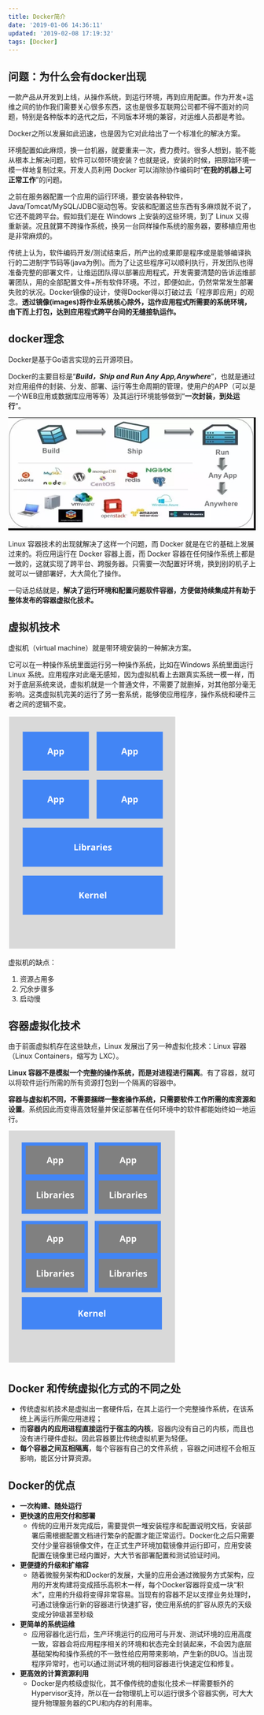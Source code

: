 ```yaml
---
title: Docker简介
date: '2019-01-06 14:36:11'
updated: '2019-02-08 17:19:32'
tags: [Docker]
---
```

## 问题：为什么会有docker出现

一款产品从开发到上线，从操作系统，到运行环境，再到应用配置。作为开发+运维之间的协作我们需要关心很多东西，这也是很多互联网公司都不得不面对的问题，特别是各种版本的迭代之后，不同版本环境的兼容，对运维人员都是考验。

Docker之所以发展如此迅速，也是因为它对此给出了一个标准化的解决方案。

环境配置如此麻烦，换一台机器，就要重来一次，费力费时。很多人想到，能不能从根本上解决问题，软件可以带环境安装？也就是说，安装的时候，把原始环境一模一样地复制过来。开发人员利用 Docker 可以消除协作编码时“**在我的机器上可正常工作**”的问题。

之前在服务器配置一个应用的运行环境，要安装各种软件，Java/Tomcat/MySQL/JDBC驱动包等。安装和配置这些东西有多麻烦就不说了，它还不能跨平台。假如我们是在 Windows 上安装的这些环境，到了 Linux 又得重新装。况且就算不跨操作系统，换另一台同样操作系统的服务器，要移植应用也是非常麻烦的。

传统上认为，软件编码开发/测试结束后，所产出的成果即是程序或是能够编译执行的二进制字节码等(java为例)。而为了让这些程序可以顺利执行，开发团队也得准备完整的部署文件，让维运团队得以部署应用程式，开发需要清楚的告诉运维部署团队，用的全部配置文件+所有软件环境。不过，即便如此，仍然常常发生部署失败的状况。Docker镜像的设计，使得Docker得以打破过去「程序即应用」的观念。**透过镜像(images)将作业系统核心除外，运作应用程式所需要的系统环境，由下而上打包，达到应用程式跨平台间的无缝接轨运作。**<!--more-->

## docker理念

Docker是基于Go语言实现的云开源项目。

Docker的主要目标是“***Build，Ship and Run Any App,Anywhere***”，也就是通过对应用组件的封装、分发、部署、运行等生命周期的管理，使用户的APP（可以是一个WEB应用或数据库应用等等）及其运行环境能够做到“**一次封装，到处运行**”。

![docker](../images/Docker简介/1.jpg) 

Linux 容器技术的出现就解决了这样一个问题，而 Docker 就是在它的基础上发展过来的。将应用运行在 Docker 容器上面，而 Docker 容器在任何操作系统上都是一致的，这就实现了跨平台、跨服务器。只需要一次配置好环境，换到别的机子上就可以一键部署好，大大简化了操作。

一句话总结就是，**解决了运行环境和配置问题软件容器，方便做持续集成并有助于整体发布的容器虚拟化技术。**

## 虚拟机技术

虚拟机（virtual machine）就是带环境安装的一种解决方案。

它可以在一种操作系统里面运行另一种操作系统，比如在Windows 系统里面运行Linux 系统。应用程序对此毫无感知，因为虚拟机看上去跟真实系统一模一样，而对于底层系统来说，虚拟机就是一个普通文件，不需要了就删掉，对其他部分毫无影响。这类虚拟机完美的运行了另一套系统，能够使应用程序，操作系统和硬件三者之间的逻辑不变。

![docker](../images/Docker简介/2.jpg) 

虚拟机的缺点：

1. 资源占用多
2. 冗余步骤多
3. 启动慢

## 容器虚拟化技术

由于前面虚拟机存在这些缺点，Linux 发展出了另一种虚拟化技术：Linux 容器（Linux Containers，缩写为 LXC）。

**Linux 容器不是模拟一个完整的操作系统，而是对进程进行隔离**。有了容器，就可以将软件运行所需的所有资源打包到一个隔离的容器中。

**容器与虚拟机不同，不需要捆绑一整套操作系统，只需要软件工作所需的库资源和设置**。系统因此而变得高效轻量并保证部署在任何环境中的软件都能始终如一地运行。

![docker](../images/Docker简介/3.jpg)



## Docker 和传统虚拟化方式的不同之处

* 传统虚拟机技术是虚拟出一套硬件后，在其上运行一个完整操作系统，在该系统上再运行所需应用进程；
* 而**容器内的应用进程直接运行于宿主的内核**，容器内没有自己的内核，而且也没有进行硬件虚拟。因此容器要比传统虚拟机更为轻便。
* **每个容器之间互相隔离**，每个容器有自己的文件系统 ，容器之间进程不会相互影响，能区分计算资源。

## Docker的优点

* <b>一次构建、随处运行</b>
* <b>更快速的应用交付和部署</b>
	* 传统的应用开发完成后，需要提供一堆安装程序和配置说明文档，安装部署后需根据配置文档进行繁杂的配置才能正常运行。Docker化之后只需要交付少量容器镜像文件，在正式生产环境加载镜像并运行即可，应用安装配置在镜像里已经内置好，大大节省部署配置和测试验证时间。
* <b>更便捷的升级和扩缩容</b>
	* 随着微服务架构和Docker的发展，大量的应用会通过微服务方式架构，应用的开发构建将变成搭乐高积木一样，每个Docker容器将变成一块“积木”，应用的升级将变得非常容易。当现有的容器不足以支撑业务处理时，可通过镜像运行新的容器进行快速扩容，使应用系统的扩容从原先的天级变成分钟级甚至秒级
* <b>更简单的系统运维</b>
	* 应用容器化运行后，生产环境运行的应用可与开发、测试环境的应用高度一致，容器会将应用程序相关的环境和状态完全封装起来，不会因为底层基础架构和操作系统的不一致性给应用带来影响，产生新的BUG。当出现程序异常时，也可以通过测试环境的相同容器进行快速定位和修复。
* <b>更高效的计算资源利用</b>
	* Docker是内核级虚拟化，其不像传统的虚拟化技术一样需要额外的Hypervisor支持，所以在一台物理机上可以运行很多个容器实例，可大大提升物理服务器的CPU和内存的利用率。
